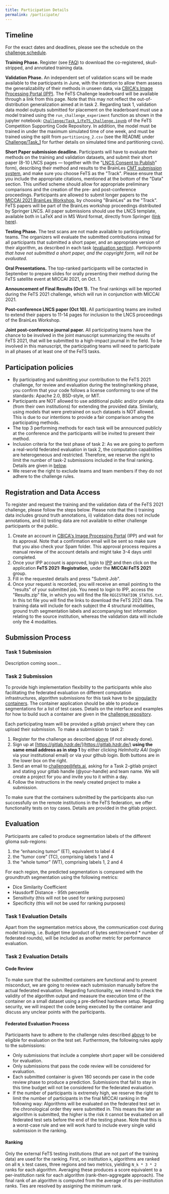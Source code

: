 ```yaml
---
title: Participation Details
permalink: /participate/
---
```


## Timeline

For the exact dates and deadlines, please see the schedule on the [challenge schedule](index.md/#important-dates).

**Training Phase.** Register (see [FAQ](/faq)) to download the co-registered, skull-stripped, and annotated training data.

**Validation Phase.** An independent set of validation scans will be made available to the participants in June, with the intention to allow them assess the generalizability of their methods in unseen data, via [CBICA's Image Processing Portal (IPP)](https://ipp.cbica.upenn.edu/). The FeTS Challenge leaderboard will be available through a link from this page. Note that this may not reflect the out-of-distribution generalization aimed at in task 2. Regarding task 1, validation data model outputs submitted for placement on the leaderboard must use a model trained using the `run_challenge_experiment` function as shown in the jupyter notebook: [`Challenge/Task_1/FeTS_Challenge.ipynb`](https://github.com/FETS-AI/Challenge/blob/main/Task_1/FeTS_Challenge.ipynb) of the FeTS Competition Supporting Code Repository. In addition, the model must be trained in under the maximum simulated time of one week, and must be trained using the split from `partitioning_2.csv` (see the README under [Challenge/Task_1](https://github.com/FETS-AI/Challenge/blob/main/Task_1/README.md) for further details on simulated time and partitioning csvs).

**Short Paper submission deadline.** Participants will have to evaluate their methods on the training and validation datasets, and submit their short paper (8-10 LNCS pages — together with the "[LNCS Consent to Publish](https://resource-cms.springernature.com/springer-cms/rest/v1/content/15433008/data/Contract_Book_Contributor_Consent_to_Publish_LNCS_SIP)" form), describing their method and results to the BrainLes [CMT submission system](https://cmt3.research.microsoft.com/BrainLes2019/), and make sure you choose FeTS as the "Track". Please ensure that you include the appropriate citations, mentioned at the bottom of the "Data" section. This unified scheme should allow for appropriate preliminary comparisons and the creation of the pre- and post-conference proceedings. Participants are allowed to submit longer papers to the [MICCAI 2021 BrainLes Workshop](http://www.brainlesion-workshop.org/), by choosing "BrainLes" as the "Track". FeTS papers will be part of the BrainLes workshop proceedings distributed by Springer LNCS. All paper submissions should use the LNCS template, available both in LaTeX and in MS Word format, directly from Springer ([link here](https://www.springer.com/us/computer-science/lncs/conference-proceedings-guidelines)).

**Testing Phase.** The test scans are not made available to participating teams. The organizers will evaluate the submitted contributions instead for all participants that submitted a short paper, and an appropriate version of their algorithm, as described in each task ([evaluation section](#evaluation)). *Participants that have not submitted a short paper, and the copyright form, will not be evaluated*.

**Oral Presentations.** The top-ranked participants will be contacted in September to prepare slides for orally presenting their method during the FeTS satellite event at MICCAI 2021, on Oct. 1.

**Announcement of Final Results (Oct 1).** The final rankings will be reported during the FeTS 2021 challenge, which will run in conjunction with MICCAI 2021.

**Post-conference LNCS paper (Oct 10).** All participanting teams are invited to extend their papers to 11-14 pages for inclusion to the LNCS proceedings of the BrainLes Workshop.

**Joint post-conference journal paper.** All participating teams have the chance to be involved in the joint manuscript summarizing the results of FeTS 2021, that will be submitted to a high-impact journal in the field. To be involved in this manuscript, the participating teams will need to participate in all phases of at least one of the FeTS tasks.

## Participation policies

- By participating and submitting your contribution to the FeTS 2021 challenge, for review and evaluation during the testing/ranking phase, you confirm that your code follows a license conforming to one of the standards: Apache 2.0, BSD-style, or MIT.
- Participants are NOT allowed to use additional public and/or private data (from their own institutions) for extending the provided data. Similarly, using models that were pretrained on such datasets is NOT allowed. This is due to our intentions to provide a fair comparison among the participating methods.
- The top 3 performing methods for each task will be announced publicly at the conference and the participants will be invited to present their method.
- Inclusion criteria for the test phase of task 2: As we are going to perform a real-world federated evaluation in task 2, the computation capabilities are heterogeneous and restricted. Therefore, we reserve the right to limit the number of task-2 submissions included in the final ranking. Details are given in [below](#federated-evaluation-process).
- We reserve the right to exclude teams and team members if they do not adhere to the challenge rules.

## Registration and Data Access

To register and request the training and the validation data of the FeTS 2021 challenge, please follow the steps below. Please note that the i) training data includes ground truth annotations, ii) validation data does not include annotations, and iii) testing data are not available to either challenge participants or the public.

1. Create an account in [CBICA's Image Processing Portal](https://ipp.cbica.upenn.edu/) (IPP) and wait for its approval. Note that a confirmation email will be sent so make sure that you also check your Spam folder. This approval process requires a manual review of the account details and might take 3-4 days until completed.
2. Once your IPP account is approved, login to [IPP](https://ipp.cbica.upenn.edu/) and then click on the application **FeTS 2021: Registration**, under the **MICCAI FeTS 2021** group.
3. Fill in the requested details and press "Submit Job".
4. Once your request is recorded, you will receive an email pointing to the "results" of your submitted job. You need to login to IPP, access the "Results.zip" file, in which you will find the file `REGISTRATION_STATUS.txt`. In this txt file you will find the links to download the FeTS 2021 data. The training data will include for each subject the 4 structural modalities, ground truth segmentation labels and accompanying text information relating to the source institution, whereas the validation data will include only the 4 modalities.

## Submission Process

### Task 1 Submission

Description coming soon...

### Task 2 Submission

To provide high implementation flexibility to the participants while also facilitating the federated evaluation on different computation infrastructures, algorithm submissions for this task have to be [singularity containers](https://sylabs.io/singularity/). The container application should be able to produce segmentations for a list of test cases. Details on the interface and examples for how to build such a container are given in the [challenge repository](https://github.com/FETS-AI/Challenge/tree/main/Task_2).

Each participating team will be provided a gitlab project where they can upload their submission. To make a submission to task 2:

1. Register for the challenge as described [above](#registration-and-data-access) (if not already done).
2. Sign up at [https://gitlab.hzdr.de/](https://gitlab.hzdr.de/) **using the same email address as in step 1** by either clicking *Helmholtz AAI* (login via your institutional email) or via your github login. Both buttons are in the lower box on the right.
3. Send an email to [challenge@fets.ai](mailto:challenge@fets.ai), asking for a Task 2-gitlab project and stating your gitlab handle (@your-handle) and team name. We will create a project for you and invite you to it within a day.
4. Follow the instructions in the newly created project to make a submission.

To make sure that the containers submitted by the participants also run successfully on the remote institutions in the FeTS federation, we offer functionality tests on toy cases. Details are provided in the gitlab project.

## Evaluation

Participants are called to produce segmentation labels of the different glioma sub-regions:

1. the “enhancing tumor” (ET), equivalent to label 4
2. the “tumor core” (TC), comprising labels 1 and 4
3. the “whole tumor” (WT), comprising labels 1, 2 and 4

For each region, the predicted segmentation is compared with the groundtruth segmentation using the following metrics:

- Dice Similarity Coefficient
- Hausdorff Distance - 95th percentile
- Sensitivity (this will not be used for ranking purposes)
- Specificity (this will not be used for ranking purposes)

### Task 1 Evaluation Details

Apart from the segmentation metrics above, the communication cost during model training, i.e. Budget time (product of bytes sent/received * number of federated rounds), will be included as another metric for performance evaluation.

### Task 2 Evaluation Details

#### Code Review

To make sure that the submitted containers are functional and to prevent misconduct, we are going to review each submission manually before the actual federated evaluation. Regarding functionality, we intend to check the validity of the algorithm output and measure the execution time of the container on a small dataset using a pre-defined hardware setup. Regarding security, we will inspect the code being executed by the container and discuss any unclear points with the participants.

#### Federated Evaluation Process

Participants have to adhere to the challenge rules described [above](#participation-policies) to be eligible for evaluation on the test set. Furthermore, the following rules apply to the submissions:

- Only submissions that include a complete short paper will be considered for evaluation.
- Only submissions that pass the code review will be considered for evaluation.
- Each submitted container is given 180 seconds per case in the code review phase to produce a prediction. Submissions that fail to stay in this time budget will not be considered for the federated evaluation.
- If the number of participants is extremely high, we reserve the right to limit the number of participants in the final MICCAI ranking in the following way: Algorithms will be evaluated on the federated test set in the chronological order they were submitted in. This means the later an algorithm is submitted, the higher is the risk it cannot be evaluated on all federated test sets before the end of the testing phase. Note that this is a worst-case rule and we will work hard to include every single valid submission in the ranking.

#### Ranking

Only the external FeTS testing institutions (that are not part of the training data) are used for the ranking. First, on institution `k`, algorithms are ranked on all `N_k` test cases, three regions and two metrics, yielding `N_k * 3 * 2` ranks for each algorithm. Averaging these produces a score equivalent to a per-institution rank for each algorithm (rank-then-aggregate approach). The final rank of an algorithm is computed from the average of its per-institution ranks. Ties are resolved by assigning the minimum rank.
